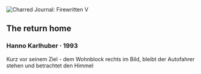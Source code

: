 <div class="artwork-of-the-day">
  <div class="container">
    <div class="img-wrapper">
      <img
        src="https://uploads4.wikiart.org/00291/images/hanno-karlhuber/die-heimkehr.jpg!Large.jpg"
        alt="Charred Journal: Firewritten V" />
    </div>
    <div class="artwork-detail">
      <div class="artwork-origin"> 
        <h2 class="artwork-name">The return home</h2>
        <h3 class="artist">
          Hanno Karlhuber
                    ·  1993
        </h3>
      </div>
      <p class="description">
        <span class="artwork-description-text ng-binding" ng-bind-html="viewModel.ArtworkOfTheDay.Description | unsafe">Kurz vor seinem Ziel - dem Wohnblock rechts im Bild,  bleibt der Autofahrer stehen und betrachtet den Himmel</span>
                        <div class="text-shadow-container ng-hide" ng-show="showShadow"></div>
      </p>
    </div>
  </div>

</div>
